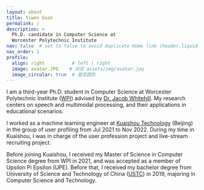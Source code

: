 ```yaml
---
layout: about
title: Yiwen Guan
permalink: /
description: >
  Ph.D. candidate in Computer Science at 
  Worcester Polytechnic Institute
nav: false  # set to false to avoid duplicate Home link (header.liquid already injects the root page link)
nav_order: 1
profile:
  align: right          # left | right
  image: avatar.JPG    # 对应 assets/img/avatar.jpg
  image_circular: true  # 是否圆形
---
```


I am a third-year Ph.D. student in Computer Science at Worcester Polytechnic Institute ([WPI](https://www.wpi.edu/)) advised by [Dr. Jacob Whitehill](https://users.wpi.edu/~jrwhitehill/). My research centers on speech and multimodal processing, and their applications in educational scenarios.

I worked as a machine learning engineer at [Kuaishou Technology](https://ir.kuaishou.com/) (Beijing) in the group of user profiling from Jul 2021 to Nov 2022. During my time in Kuaishou, I was in charge of the user profession project and live-stream recruiting project.

Before joining Kuaishou, I received my Master of Science in Computer Science degree from WPI in 2021, and was accepted as a member of Upsilon Pi Epsilon (UPE). Before that, I received my bachelor degree from University of Science and Technology of China ([USTC](http://en.ustc.edu.cn/)) in 2019, majoring in Computer Science and Technology.

